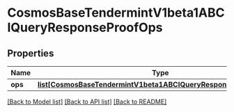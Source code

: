 # CosmosBaseTendermintV1beta1ABCIQueryResponseProofOps

## Properties
Name | Type | Description | Notes
------------ | ------------- | ------------- | -------------
**ops** | [**list[CosmosBaseTendermintV1beta1ABCIQueryResponseProofOpsOps]**](CosmosBaseTendermintV1beta1ABCIQueryResponseProofOpsOps.md) |  | [optional] 

[[Back to Model list]](../README.md#documentation-for-models) [[Back to API list]](../README.md#documentation-for-api-endpoints) [[Back to README]](../README.md)

